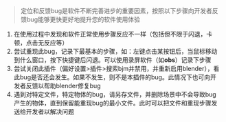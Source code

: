 > 定位和反馈bug是软件不断完善进步的重要因素，按照以下步骤向开发者反馈bug能够更快更好地提升您的软件使用体验

1. 在使用过程中发现和软件正常使用步骤反应不一样（包括但不限于闪退，卡顿，点击无反应等）
2.  尝试重现此bug，记录下最基本的步骤，如：左键点击某按钮后，当鼠标移动到什么窗口，按下快捷键后闪退。可以使用录屏软件（如**obs**）记录下步骤
3. 尝试关闭此插件（偏好设置>插件>搜索bjm并禁用，并重新启用blender），看此bug是否还会发生。如果不发生，则不是本插件的bug。此情况下也可向开发者反馈以帮助blender修复bug
4. 遇到对特定文件，特定物体的bug，请另存文件，并删除场景中不会导致bug产生的物体，直到保留能重现bug的最小文件。此时可以把文件和重现步骤发送给开发者以解决问题